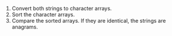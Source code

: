 1. Convert both strings to character arrays.
2. Sort the character arrays.
3. Compare the sorted arrays. If they are identical, the strings are anagrams.